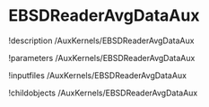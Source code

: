 <!-- MOOSE Documentation Stub: Remove this when content is added. -->

# EBSDReaderAvgDataAux
!description /AuxKernels/EBSDReaderAvgDataAux

!parameters /AuxKernels/EBSDReaderAvgDataAux

!inputfiles /AuxKernels/EBSDReaderAvgDataAux

!childobjects /AuxKernels/EBSDReaderAvgDataAux
